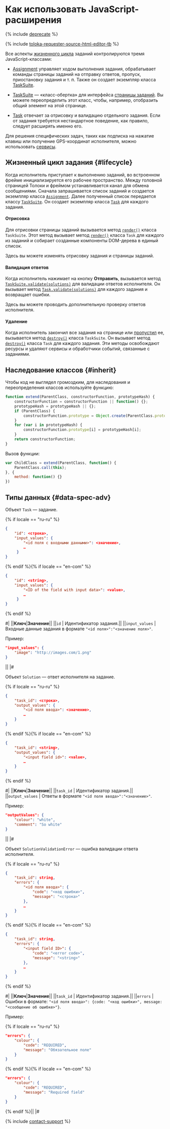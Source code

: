 # Как использовать JavaScript-расширения

{% include [deprecate](../../_includes/deprecate.md) %}

{% include [toloka-requester-source-html-editor-tb](../_includes/toloka-requester-source/id-toloka-requester-source/html-editor-tb.md) %}

Все аспекты [жизненного цикла](#lifecycle) заданий контролируются тремя JavaScript-классами:

- [Assignment](js/assignment.md) управляет ходом выполнения задания, обрабатывает команды страницы заданий на отправку ответов, пропуск, приостановку задания и т. п. Также он создает экземпляр класса [TaskSuite](js/tasksuite.md).

- [TaskSuite](js/tasksuite.md) — «класс-обертка» для интерфейса [страницы заданий](../../glossary.md#task-suite). Вы можете переопределить этот класс, чтобы, например, отобразить общий элемент на этой странице.

- [Task](js/task.md) отвечает за отрисовку и валидацию отдельного задания. Если от задания требуется нестандартное поведение, как правило, следует расширять именно его.

Для решения специфических задач, таких как подписка на нажатие клавиш или получение GPS-координат исполнителя, можно использовать [сервисы](js/services.md).

## Жизненный цикл задания {#lifecycle}

Когда исполнитель приступает к выполнению заданий, во встроенном фрейме инициализируется его рабочее пространство. Между головной страницей Толоки и фреймом устанавливается канал для обмена сообщениями. Сначала запрашивается список заданий и создается экземпляр класса [`Assignment`](js/assignment.md). Далее полученный список передается классу [`TaskSuite`](js/tasksuite.md). Он создает экземпляр класса [`Task`](js/task.md) для каждого задания.

#### Отрисовка

Для отрисовки страницы заданий вызывается метод [`render()`](js/tasksuite.md#render) класса `TaskSuite`. Этот метод вызывает метод [`render()`](js/task.md#render) класса `Task` для каждого из заданий и собирает созданные компоненты DOM-дерева в единый список.

Здесь вы можете изменять отрисовку задания и страницы заданий.

#### Валидация ответов

Когда исполнитель нажимает на кнопку **Отправить**, вызывается метод [`TaskSuite.validate(solutions)`](js/tasksuite.md#validate) для валидации ответов исполнителя. Он вызывает метод [`Task.validate(solutions)`](js/task.md#validate) для каждого задания и возвращает ошибки.

Здесь вы можете проводить дополнительную проверку ответов исполнителя.

#### Удаление

Когда исполнитель закончил все задания на странице или [пропустил](pool_statistic-pool.md#skipped-tasks) ее, вызывается метод [`destroy()`](js/tasksuite.md#destroy) класса `TaskSuite`. Он вызывает метод [`destroy()`](js/task.md#destroy) класса `Task` для каждого задания. Эти методы освобождают ресурсы и удаляют сервисы и обработчики событий, связанные с заданиями.

## Наследование классов {#inherit}

Чтобы код не выглядел громоздким, для наследования и переопределения классов используйте функцию:

```javascript
function extend(ParentClass, constructorFunction, prototypeHash) {
    constructorFunction = constructorFunction || function() {};
    prototypeHash = prototypeHash || {};
    if (ParentClass) {
        constructorFunction.prototype = Object.create(ParentClass.prototype);
    }
    for (var i in prototypeHash) {
        constructorFunction.prototype[i] = prototypeHash[i];
    }
    return constructorFunction;
}
```

Вызов функции:

```javascript
var ChildClass = extend(ParentClass, function() {
    ParentClass.call(this);
}, {
    method: function() {}
})
```

## Типы данных {#data-spec-adv}

Объект `Task` — задание.

{% if locale == "ru-ru" %}

```json
{
    "id": <строка>,
    "input_values": {
        "<id поля с входными данными>": <значение>,
        …
     }
}
```

{% endif %}{% if locale == "en-com" %}

```json
{
    "id": <string>,
    "input_values": {
        "<ID of the field with input data>": <value>,
        …
     }
}
```

{% endif %}

#|
||**Ключ**|**Значение**||
||`id` | Идентификатор задания.||
||`input_values` | Входные данные задания в формате `"<id поля>":"<значение поля>"`.

Пример:

```json
"input_values": {
    "image": "http://images.com/1.png"
}
```
||
|#

Объект `Solution` — ответ исполнителя на задание.

{% if locale == "ru-ru" %}

```json
{
    "task_id": <строка>,
    "output_values": {
        "<id поля ввода>": <значение>,
        …
    }
}
```

{% endif %}{% if locale == "en-com" %}

```json
{
    "task_id": <string>,
    "output_values": {
        "<input field id>": <value>,
        …
    }
}
```

{% endif %}

#|
||**Ключ**|**Значение**||
||`task_id` | Идентификатор задания.||
||`output_values` | Ответы в формате `"<id поля ввода>":"<значение>"`.

Пример:

```json
"outputValues": {
    "colour": "white",
    "comment": "So white"
}
```
||
|#

Объект `SolutionValidationError` — ошибка валидации ответа исполнителя.

{% if locale == "ru-ru" %}

```json
{
    "task_id": string,
    "errors": {
        "<id поля ввода>": {
            "code": "<код ошибки>",
            "message": "<строка>"
        },
        …
    }
}
```

{% endif %}{% if locale == "en-com" %}

```json
{
    "task_id": string,
    "errors": {
        "<input field ID>": {
            "code": "<error code>",
            "message": "<string>"
        },
        …
    }
}
```

{% endif %}

#|
||**Ключ**|**Значение**||
||`task_id` | Идентификатор задания.||
||`errors` | Ошибки в формате: `"<id поля ввода>": {code: "<код ошибки>", message: "<сообщение об ошибке>"}`.

Пример:

{% if locale == "ru-ru" %}

```json
"errors": {
    "colour": {
        "code": "REQUIRED",
        "message": "Обязательное поле"
    }
}
```

{% endif %}{% if locale == "en-com" %}

```json
"errors": {
    "colour": {
        "code": "REQUIRED",
        "message": "Required field"
    }
}
```

{% endif %}||
|#

{% include [contact-support](../_includes/contact-support-help.md) %}